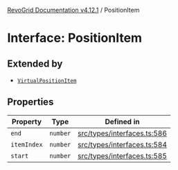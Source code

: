 [RevoGrid Documentation v4.12.1](README.md) / PositionItem

# Interface: PositionItem

## Extended by

- [`VirtualPositionItem`](Interface.VirtualPositionItem.md)

## Properties

| Property | Type | Defined in |
| ------ | ------ | ------ |
| `end` | `number` | [src/types/interfaces.ts:586](https://github.com/revolist/revogrid/blob/d509c0063a76a472726c991b21f1c163442771b4/src/types/interfaces.ts#L586) |
| `itemIndex` | `number` | [src/types/interfaces.ts:584](https://github.com/revolist/revogrid/blob/d509c0063a76a472726c991b21f1c163442771b4/src/types/interfaces.ts#L584) |
| `start` | `number` | [src/types/interfaces.ts:585](https://github.com/revolist/revogrid/blob/d509c0063a76a472726c991b21f1c163442771b4/src/types/interfaces.ts#L585) |
